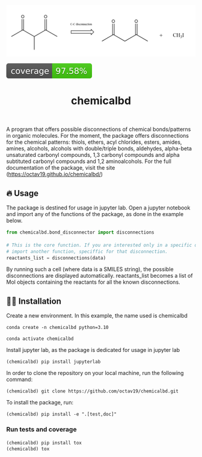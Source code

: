 ![Project Logo](assets/project_logo.png)

![Coverage Status](assets/coverage-badge.svg)

<h1 align="center">
chemicalbd
</h1>

<br>


A program that offers possible disconnections of chemical bonds/patterns in organic molecules.
For the moment, the package offers disconnections for the chemical patterns: thiols, ethers, acyl chlorides, esters, amides, amines, alcohols, alcohols with
double/triple bonds, aldehydes, alpha-beta unsaturated carbonyl compounds, 1,3 carbonyl compounds and alpha subtituted carbonyl compounds and 1,2 aminoalcohols.
For the full documentation of the package, visit the site (https://octav19.github.io/chemicalbd/)

## 🔥 Usage

The package is destined for usage in jupyter lab.
Open a jupyter notebook and import any of the functions of the package, as done in the example below.

```python
from chemicalbd.bond_disconnector import disconnections

# This is the core function. If you are interested only in a specific disconnection
# import another function, speciffic for that disconnection. 
reactants_list = disconnections(data)
```

By running such a cell (where data is a SMILES string), the possible disconnections are displayed automatically.
reactants_list becomes a list of Mol objects containing the reactants for all the known disconnections.

## 👩‍💻 Installation

Create a new environment. In this example, the name used is chemicalbd 

```
conda create -n chemicalbd python=3.10 
```

```
conda activate chemicalbd
```

Install jupyter lab, as the package is dedicated for usage in jupyter lab

```
(chemicalbd) pip install jupyterlab
```

In order to clone the repository on your local machine, run the following command:

```
(chemicalbd) git clone https://github.com/octav19/chemicalbd.git
```

To install the package, run:

```
(chemicalbd) pip install -e ".[test,doc]"
```

### Run tests and coverage

```
(chemicalbd) pip install tox
(chemicalbd) tox
```
